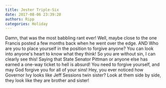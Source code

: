 ```yaml
---
title: Jester Triple-Six
date: 2017-08-06 23:39:20
authors: Ripp
categories: Holiday
---
```


 Damn, that was the most babbling rant ever! Well, maybe close to the one Francis posted a few months back when he went over the edge. AND Who are you to place yourself in the position to forgive anyone? You can look into anyone's heart to know what they think! So you are without sin, I can clearly see this! Saying that State Senator Pittman or anyone else has earned a one-way ticket to hell is absurd!  You need to forgive yourself, and may God forgive you for all of your sins! Hey, you ever noticed how Governor Ivy looks like Jeff Sessions twin sister? Look at them side by side, they look like they are brother and sister!